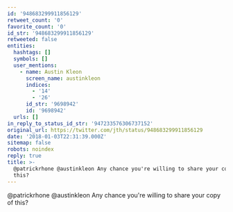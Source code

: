 ```yaml
---
id: '948683299911856129'
retweet_count: '0'
favorite_count: '0'
id_str: '948683299911856129'
retweeted: false
entities:
  hashtags: []
  symbols: []
  user_mentions:
    - name: Austin Kleon
      screen_name: austinkleon
      indices:
        - '14'
        - '26'
      id_str: '9698942'
      id: '9698942'
  urls: []
in_reply_to_status_id_str: '947233576306737152'
original_url: https://twitter.com/jth/status/948683299911856129
date: '2018-01-03T22:31:39.000Z'
sitemap: false
robots: noindex
reply: true
title: >-
  @patrickrhone @austinkleon Any chance you're willing to share your copy of
  this?
---
```


@patrickrhone @austinkleon Any chance you're willing to share your copy of this?
